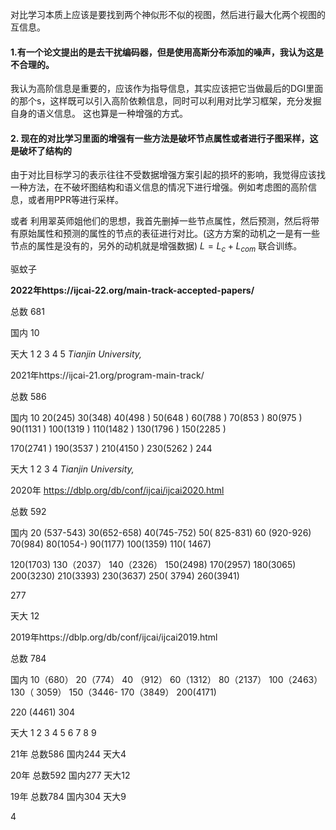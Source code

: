 对比学习本质上应该是要找到两个神似形不似的视图，然后进行最大化两个视图的互信息。

#### 1.有一个论文提出的是去干扰编码器，但是使用高斯分布添加的噪声，我认为这是不合理的。

我认为高阶信息是重要的，应该作为指导信息，其实应该把它当做最后的DGI里面的那个s，这样既可以引入高阶依赖信息，同时可以利用对比学习框架，充分发掘自身的语义信息。 这也算是一种增强的方式。

#### 2. 现在的对比学习里面的增强有一些方法是破坏节点属性或者进行子图采样，这是破坏了结构的

由于对比目标学习的表示往往不受数据增强方案引起的损坏的影响，我觉得应该找一种方法，在不破坏图结构和语义信息的情况下进行增强。例如考虑图的高阶信息，或者用PPR等进行采样。

或者  利用翠英师姐他们的思想，我首先删掉一些节点属性，然后预测，然后将带有原始属性和预测的属性的节点的表征进行对比。(这方方案的动机之一是有一些节点的属性是没有的，另外的动机就是增强数据)   $L = L_c + L_{com}$ 联合训练。



驱蚊子



**2022年https://ijcai-22.org/main-track-accepted-papers/**

总数 681

国内     10



天大       1 2 3   4 5  *Tianjin University,*





2021年https://ijcai-21.org/program-main-track/

总数 586

国内 10    20(245) 30(348) 40(498 )  50(648 )  60(788 )  70(853 )  80(975 )  90(1131 )  100(1319 )   110(1482 )  130(1796 )    150(2285 )

170(2741 ) 190(3537 )  210(4150 ) 230(5262 )  244

天大 1 2  3 4           *Tianjin University,*



2020年 https://dblp.org/db/conf/ijcai/ijcai2020.html

总数 592

国内     20 (537-543) 30(652-658)  40(745-752)   50( 825-831)  60 (920-926)  70(984)   80(1054-)  90(1177)   100(1359)  110( 1467)

120(1703)    130（2037） 140（2326）  150(2498)  170(2957)   180(3065)  200(3230)  210(3393)  230(3637)  250( 3794)  260(3941)

277

天大 12



2019年https://dblp.org/db/conf/ijcai/ijcai2019.html

总数 784 

国内  10（680） 20（774） 40 （912）    60（1312） 80（2137） 100（2463） 130（ 3059） 150（3446-   170（3849） 200(4171)

220 (4461)  304

天大 1 2 3 4 5 6 7 8 9



21年 总数586   国内244  天大4

20年 总数592  国内277  天大12

19年 总数784  国内304  天大9







4

















